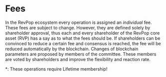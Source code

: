 # Fees

In the RevPop ecosystem every operation is assigned an *individual* fee.
These fees are subject to change. However, they are defined solely by
shareholder approval, thus each and every shareholder of the RevPop core
asset (RVP) has a say as to what the fees should be. If shareholders can be
convinced to reduce a certain fee and consensus is reached, the fee will be
reduced automatically by the blockchain. Changes of blockchain parameters are
proposed by members of the committee. These members are voted by shareholders
and improve the flexibility and reaction rate.

\*: These operations require Lifetime membership!
